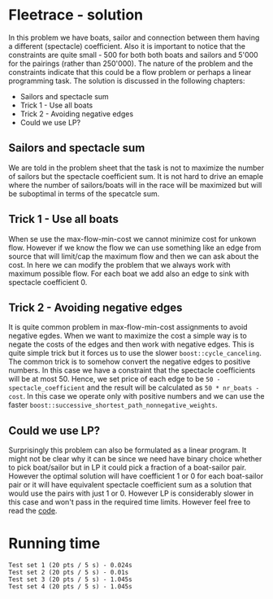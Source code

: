 # Fleetrace - solution
In this problem we have boats, sailor and connection between them having a different (spectacle) coefficient. Also it is important to notice that the constraints are quite small - 500 for both both boats and sailors and 5'000 for the pairings (rather than 250'000). The nature of the problem and the constraints indicate that this could be a flow problem or perhaps a linear programming task. The solution is discussed in the following chapters:
- Sailors and spectacle sum
- Trick 1 - Use all boats
- Trick 2 - Avoiding negative edges
- Could we use LP?

## Sailors and spectacle sum
We are told in the problem sheet that the task is not to maximize the number of sailors but the spectacle coefficient sum. It is not hard to drive an emaple where the number of sailors/boats will in the race will be maximized but will be suboptimal in terms of the specatcle sum.

## Trick 1 - Use all boats
When se use the max-flow-min-cost we cannot minimize cost for unkown flow. However if we know the flow we can use something like an edge from source that will limit/cap the maximum flow and then we can ask about the cost. In here we can modify the problem that we always work with maximum possible flow. For each boat we add also an edge to sink with spectacle coefficient 0.

## Trick 2 - Avoiding negative edges
It is quite common problem in max-flow-min-cost assignments to avoid negative egdes. When we want to maximize the cost a simple way is to negate the costs of the edges and then work with negative edges. This is quite simple trick but it forces us to use the slower `boost::cycle_canceling`. The common trick is to somehow convert the negative edges to positive numbers. In this case we have a constraint that the spectacle coefficients will be at most 50. Hence, we set price of each edge to be `50 - spectacle_coefficient` and the result will be calculated as `50 * nr_boats - cost`. In this case we operate only with positive numbers and we can use the faster `boost::successive_shortest_path_nonnegative_weights`.

## Could we use LP?
Surprisingly this problem can also be formulated as a linear program. It might not be clear why it can be since we need have binary choice whether to pick boat/sailor but in LP it could pick a fraction of a boat-sailor pair. However the optimal solution will have coefficient 1 or 0 for each  boat-sailor pair or it will have equivalent spectacle coefficient sum as a solution that would use the pairs with just 1 or 0. However LP is considerably slower in this case and won't pass in the required time limits. However feel free to read the [code](fleetrace_lp_clow.cpp).

# Running time
    Test set 1 (20 pts / 5 s) - 0.024s
    Test set 2 (20 pts / 5 s) - 0.01s
    Test set 3 (20 pts / 5 s) - 1.045s
    Test set 4 (20 pts / 5 s) - 1.045s
